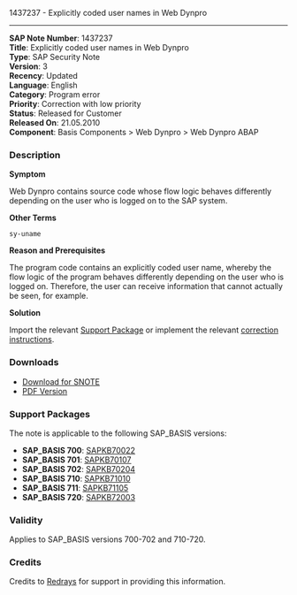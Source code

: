 1437237 - Explicitly coded user names in Web Dynpro

---

**SAP Note Number**: 1437237  
**Title**: Explicitly coded user names in Web Dynpro  
**Type**: SAP Security Note  
**Version**: 3  
**Recency**: Updated  
**Language**: English  
**Category**: Program error  
**Priority**: Correction with low priority  
**Status**: Released for Customer  
**Released On**: 21.05.2010  
**Component**: Basis Components > Web Dynpro > Web Dynpro ABAP

### Description

**Symptom**

Web Dynpro contains source code whose flow logic behaves differently depending on the user who is logged on to the SAP system.

**Other Terms**

`sy-uname`

**Reason and Prerequisites**

The program code contains an explicitly coded user name, whereby the flow logic of the program behaves differently depending on the user who is logged on. Therefore, the user can receive information that cannot actually be seen, for example.

**Solution**

Import the relevant [Support Package](https://me.sap.com/supportpackage/SAPKB70022) or implement the relevant [correction instructions](https://me.sap.com/corrins/0001437237/41).

### Downloads

- [Download for SNOTE](https://notesdownloads.sap.com/note/0040000008476802017)
- [PDF Version](https://me.sap.com/sap/support/sfm/notes/print/0001437237?language=en-US&token=B596A82EB3BD3373F050B1AE7710F718)

### Support Packages

The note is applicable to the following SAP_BASIS versions:

- **SAP_BASIS 700**: [SAPKB70022](https://me.sap.com/supportpackage/SAPKB70022)
- **SAP_BASIS 701**: [SAPKB70107](https://me.sap.com/supportpackage/SAPKB70107)
- **SAP_BASIS 702**: [SAPKB70204](https://me.sap.com/supportpackage/SAPKB70204)
- **SAP_BASIS 710**: [SAPKB71010](https://me.sap.com/supportpackage/SAPKB71010)
- **SAP_BASIS 711**: [SAPKB71105](https://me.sap.com/supportpackage/SAPKB71105)
- **SAP_BASIS 720**: [SAPKB72003](https://me.sap.com/supportpackage/SAPKB72003)

### Validity

Applies to SAP_BASIS versions 700-702 and 710-720.

### Credits

Credits to [Redrays](https://redrays.io) for support in providing this information.